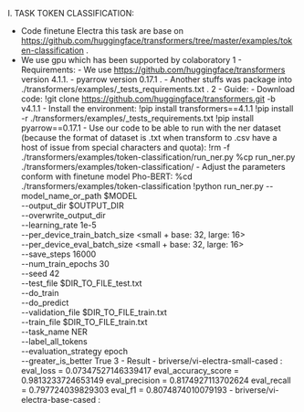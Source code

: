 I. TASK TOKEN CLASSIFICATION:
  - Code finetune Electra this task are base on https://github.com/huggingface/transformers/tree/master/examples/token-classification .
  - We use gpu which has been supported by colaboratory
    1 - Requirements:
        - We use https://github.com/huggingface/transformers version 4.1.1.
        - pyarrow version 0.17.1 .
        - Another stuffs was package into ./transformers/examples/_tests_requirements.txt .
    2 - Guide:
        - Download code: 
                !git clone https://github.com/huggingface/transformers.git -b v4.1.1
        - Install the environment:
                !pip install transformers==4.1.1
                !pip install -r ./transformers/examples/_tests_requirements.txt
                !pip install pyarrow==0.17.1
        - Use our code to be able to run with the ner dataset (because the format of dataset is .txt when transform to .csv have a host of issue from special characters and            quota):
                !rm -f  ./transformers/examples/token-classification/run_ner.py
                %cp run_ner.py ./transformers/examples/token-classification/
        - Adjust the parameters conform with finetune model Pho-BERT:
                %cd ./transformers/examples/token-classification
                !python run_ner.py --model_name_or_path $MODEL \
                --output_dir $OUTPUT_DIR \
                --overwrite_output_dir \
                --learning_rate 1e-5 \
                --per_device_train_batch_size <small + base: 32, large: 16> \
                --per_device_eval_batch_size <small + base: 32, large: 16> \
                --save_steps 16000 \
                --num_train_epochs 30 \
                --seed 42 \
                --test_file $DIR_TO_FILE_test.txt \
                --do_train \
                --do_predict \
                --validation_file $DIR_TO_FILE_train.txt \
                --train_file $DIR_TO_FILE_train.txt \
                --task_name NER \
                --label_all_tokens \
                --evaluation_strategy epoch \
                --greater_is_better True
  3 - Result
        - briverse/vi-electra-small-cased :
                eval_loss = 0.07347527146339417
                eval_accuracy_score = 0.9813233724653149
                eval_precision = 0.8174927113702624
                eval_recall = 0.797724039829303
                eval_f1 = 0.8074874010079193
        -  briverse/vi-electra-base-cased :
                

